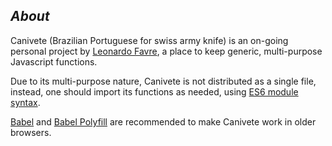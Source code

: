 ## *About*

Canivete (Brazilian Portuguese for swiss army knife) is an on-going personal project by&nbsp;[Leonardo Favre](https://github.com/leofavre/), a&nbsp;place to keep generic, multi-purpose Javascript functions.

Due to its multi-purpose nature, Canivete is not distributed as a single file, instead, one&nbsp;should import its functions as needed, using [ES6 module syntax](https://developer.mozilla.org/en-US/docs/Web/JavaScript/Reference/Statements/import).

[Babel](https://babeljs.io/) and [Babel Polyfill](https://babeljs.io/docs/usage/polyfill/) are recommended to make Canivete work in older browsers.
